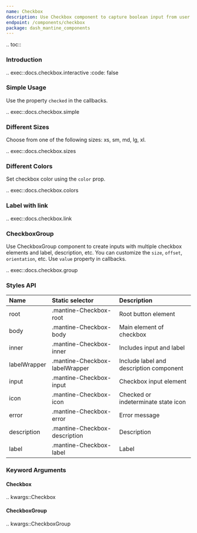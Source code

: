 ```yaml
---
name: Checkbox
description: Use Checkbox component to capture boolean input from user.
endpoint: /components/checkbox
package: dash_mantine_components
---
```


.. toc::

### Introduction

.. exec::docs.checkbox.interactive
    :code: false

### Simple Usage

Use the property `checked` in the callbacks.

.. exec::docs.checkbox.simple

### Different Sizes

Choose from one of the following sizes: xs, sm, md, lg, xl.

.. exec::docs.checkbox.sizes

### Different Colors

Set checkbox color using the `color` prop.

.. exec::docs.checkbox.colors

### Label with link

.. exec::docs.checkbox.link

### CheckboxGroup

Use CheckboxGroup component to create inputs with multiple checkbox elements and label, description, etc. You can 
customize the `size`, `offset`, `orientation`, etc. Use `value` property in callbacks.

.. exec::docs.checkbox.group

### Styles API

| Name         | Static selector                | Description                             |
|:-------------|:-------------------------------|:----------------------------------------|
| root         | .mantine-Checkbox-root         | Root button element                     |
| body         | .mantine-Checkbox-body         | Main element of checkbox                |
| inner        | .mantine-Checkbox-inner        | Includes input and label                |
| labelWrapper | .mantine-Checkbox-labelWrapper | Include label and description component |
| input        | .mantine-Checkbox-input        | Checkbox input element                  |
| icon         | .mantine-Checkbox-icon         | Checked or indeterminate state icon     |
| error        | .mantine-Checkbox-error        | Error message                           |
| description  | .mantine-Checkbox-description  | Description                             |
| label        | .mantine-Checkbox-label        | Label                                   |

### Keyword Arguments

#### Checkbox

.. kwargs::Checkbox

#### CheckboxGroup

.. kwargs::CheckboxGroup
